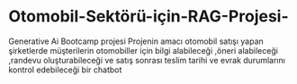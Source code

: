 # Otomobil-Sektörü-için-RAG-Projesi-
Generative Ai Bootcamp projesi
Projenin amacı otomobil satışı yapan şirketlerde müşterilerin otomobiller için bilgi alabileceği ,öneri alabileceği ,randevu oluşturabileceği ve satış sonrası teslim tarihi ve evrak durumlarını kontrol edebileceği bir chatbot 
